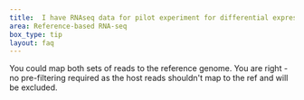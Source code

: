 ```yaml
---
title:  I have RNAseq data for pilot experiment for differential expression in host associated bacterium. One dataset is obtained from bacterial culture, but the other comes from bacteria obtained from the host (plant). I expect strong contamination of the second sample with host RNA reads. Should I filter out reads from the host before performing the analysis (if so, what tools I could use for that), or could I just ignore the contamination (since I will use the bacterial genome to map the reads, it will disregard any host associated reads)?
area: Reference-based RNA-seq
box_type: tip
layout: faq
---
```


You could map both sets of reads to the reference genome. You are right - no pre-filtering required as the host reads shouldn't map to the ref and will be excluded.